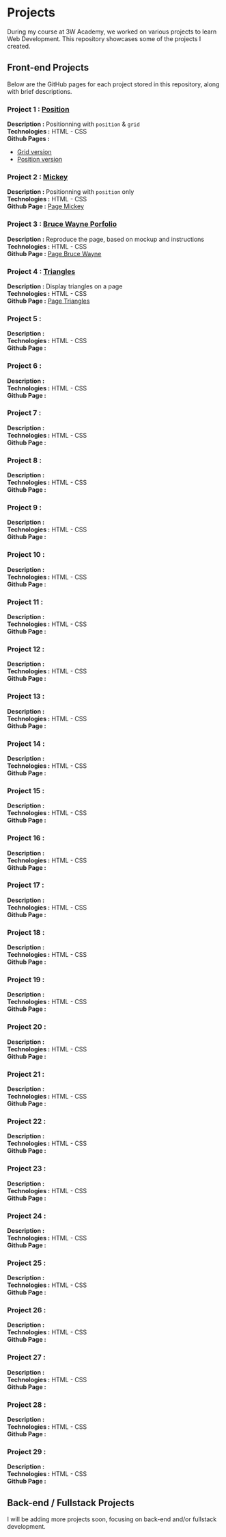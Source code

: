 # Projects
During my course at 3W Academy, we worked on various projects to learn Web Development. This repository showcases some of the projects I created.

## Front-end Projects
Below are the GitHub pages for each project stored in this repository, along with brief descriptions.

### Project 1 : [Position](https://github.com/Tiffany-Dby/3wacademy/tree/main/01-position-grid)
__Description :__ Positionning with `position` & `grid`\
__Technologies :__ HTML  -  CSS\
__Github Pages :__
  - [Grid version](https://tiffany-dby.github.io/3wacademy/01-position-grid/07-grid/)
  - [Position version](https://tiffany-dby.github.io/3wacademy/01-position-grid/07-position/)

### Project 2 : [Mickey](https://github.com/Tiffany-Dby/3wacademy/tree/main/02-mickey)
__Description :__ Positionning with `position` only\
__Technologies :__ HTML  -  CSS\
__Github Page :__ [Page Mickey](https://tiffany-dby.github.io/3wacademy/02-mickey/)

### Project 3 : [Bruce Wayne Porfolio](https://github.com/Tiffany-Dby/3wacademy/tree/main/03-portfolio-bruce-wayne)
__Description :__ Reproduce the page, based on mockup and instructions\
__Technologies :__ HTML  -  CSS\
__Github Page :__ [Page Bruce Wayne](https://tiffany-dby.github.io/3wacademy/03-portfolio-bruce-wayne/)

### Project 4 : [Triangles](https://github.com/Tiffany-Dby/3wacademy/tree/main/04-triangles)
__Description :__ Display triangles on a page\
__Technologies :__ HTML  -  CSS\
__Github Page :__ [Page Triangles](https://tiffany-dby.github.io/3wacademy/04-triangles/)

### Project 5 : []()
__Description :__ \
__Technologies :__ HTML  -  CSS\
__Github Page :__ []()

### Project 6 : []()
__Description :__ \
__Technologies :__ HTML  -  CSS\
__Github Page :__ []()

### Project 7 : []()
__Description :__ \
__Technologies :__ HTML  -  CSS\
__Github Page :__ []()

### Project 8 : []()
__Description :__ \
__Technologies :__ HTML  -  CSS\
__Github Page :__ []()

### Project 9 : []()
__Description :__ \
__Technologies :__ HTML  -  CSS\
__Github Page :__ []()

### Project 10 : []()
__Description :__ \
__Technologies :__ HTML  -  CSS\
__Github Page :__ []()

### Project 11 : []()
__Description :__ \
__Technologies :__ HTML  -  CSS\
__Github Page :__ []()

### Project 12 : []()
__Description :__ \
__Technologies :__ HTML  -  CSS\
__Github Page :__ []()

### Project 13 : []()
__Description :__ \
__Technologies :__ HTML  -  CSS\
__Github Page :__ []()

### Project 14 : []()
__Description :__ \
__Technologies :__ HTML  -  CSS\
__Github Page :__ []()

### Project 15 : []()
__Description :__ \
__Technologies :__ HTML  -  CSS\
__Github Page :__ []()

### Project 16 : []()
__Description :__ \
__Technologies :__ HTML  -  CSS\
__Github Page :__ []()

### Project 17 : []()
__Description :__ \
__Technologies :__ HTML  -  CSS\
__Github Page :__ []()

### Project 18 : []()
__Description :__ \
__Technologies :__ HTML  -  CSS\
__Github Page :__ []()

### Project 19 : []()
__Description :__ \
__Technologies :__ HTML  -  CSS\
__Github Page :__ []()

### Project 20 : []()
__Description :__ \
__Technologies :__ HTML  -  CSS\
__Github Page :__ []()

### Project 21 : []()
__Description :__ \
__Technologies :__ HTML  -  CSS\
__Github Page :__ []()

### Project 22 : []()
__Description :__ \
__Technologies :__ HTML  -  CSS\
__Github Page :__ []()

### Project 23 : []()
__Description :__ \
__Technologies :__ HTML  -  CSS\
__Github Page :__ []()

### Project 24 : []()
__Description :__ \
__Technologies :__ HTML  -  CSS\
__Github Page :__ []()

### Project 25 : []()
__Description :__ \
__Technologies :__ HTML  -  CSS\
__Github Page :__ []()

### Project 26 : []()
__Description :__ \
__Technologies :__ HTML  -  CSS\
__Github Page :__ []()

### Project 27 : []()
__Description :__ \
__Technologies :__ HTML  -  CSS\
__Github Page :__ []()

### Project 28 : []()
__Description :__ \
__Technologies :__ HTML  -  CSS\
__Github Page :__ []()

### Project 29 : []()
__Description :__ \
__Technologies :__ HTML  -  CSS\
__Github Page :__ []()

## Back-end / Fullstack Projects
I will be adding more projects soon, focusing on back-end and/or fullstack development.
